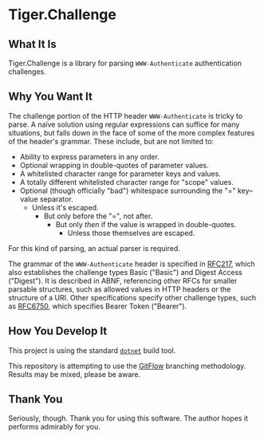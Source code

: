 # Tiger.Challenge

## What It Is

Tiger.Challenge is a library for parsing `WWW-Authenticate` authentication challenges.

## Why You Want It

The challenge portion of the HTTP header `WWW-Authenticate` is tricky to parse. A naïve solution using regular expressions can suffice for many situations, but falls down in the face of some of the more complex features of the header's grammar. These include, but are not limited to:

- Ability to express parameters in any order.
- Optional wrapping in double-quotes of parameter values.
- A whitelisted character range for parameter keys and values.
- A totally different whitelisted character range for "scope" values.
- Optional (though officially "bad") whitespace surrounding the "=" key–value separator.
  - Unless it's escaped.
    - But only before the "=", not after.
      - But only *then* if the value is wrapped in double-quotes.
        - Unless those themselves are escaped.

For this kind of parsing, an actual parser is required.

The grammar of the `WWW-Authenticate` header is specified in [RFC217](https://tools.ietf.org/html/rfc2617), which also establishes the challenge types Basic ("Basic") and Digest Access ("Digest"). It is described in ABNF, referencing other RFCs for smaller parsable structures, such as allowed values in HTTP headers or the structure of a URI. Other specifications specify other challenge types, such as [RFC6750](https://tools.ietf.org/html/rfc6750), which specifies Bearer Token ("Bearer").

<!--
### Hey, What about Other Challenge Types???

No one's asked for them yet. We standardized on "Bearer" here at Cimpress, so that's all that's needed for now. "Basic" and "Digest" should be easy enough to implement, if it comes down to it.
-->

## How You Develop It

This project is using the standard [`dotnet`](https://dot.net) build tool.

This repository is attempting to use the [GitFlow](http://jeffkreeftmeijer.com/2010/why-arent-you-using-git-flow/) branching methodology. Results may be mixed, please be aware.

## Thank You

Seriously, though. Thank you for using this software. The author hopes it performs admirably for you.
